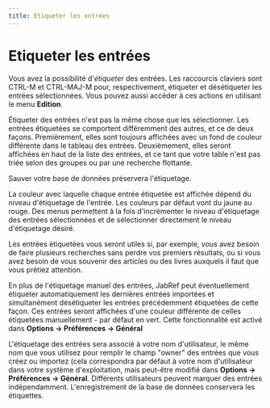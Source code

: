 ```yaml
---
title: Etiqueter les entrées
---
```


# Etiqueter les entrées

Vous avez la possibilité d'*étiqueter* des entrées. Les raccourcis claviers sont CTRL-M et CTRL-MAJ-M pour, respectivement, étiqueter et désétiqueter les entrées sélectionnées. Vous pouvez aussi accéder à ces actions en utilisant le menu **Edition**.

Étiqueter des entrées n'est pas la même chose que les sélectionner. Les entrées étiquetées se comportent différemment des autres, et ce de deux façons. Premièrement, elles sont toujours affichées avec un fond de couleur différente dans le tableau des entrées. Deuxièmement, elles seront affichées en haut de la liste des entrées, et ce tant que votre table n'est pas triée selon des groupes ou par une recherche flottante.

Sauver votre base de données préservera l'étiquetage.

La couleur avec laquelle chaque entrée étiquetée est affichée dépend du niveau d'étiquetage de l'entrée. Les couleurs par défaut vont du jaune au rouge. Des menus permettent à la fois d'incrémenter le niveau d'étiquetage des entrées sélectionnées et de sélectionner directement le niveau d'étiquetage désiré.

Les entrées étiquetées vous seront utiles si, par exemple, vous avez besoin de faire plusieurs recherches sans perdre vos premiers résultats, ou si vous avez besoin de vous souvenir des articles ou des livres auxquels il faut que vous prêtiez attention.

En plus de l'étiquetage manuel des entrées, JabRef peut éventuellement étiqueter automatiquement les dernières entrées importées et simultanément désétiqueter les entrées précédemment étiquetées de cette façon. Ces entrées seront affichées d'une couleur différente de celles étiquetées manuellement - par défaut en vert. Cette fonctionnalité est activé dans **Options → Préférences → Général**

L'étiquetage des entrées sera associé à votre nom d'utilisateur, le même nom que vous utilisez pour remplir le champ "owner" des entrées que vous créez ou importez (cela correspondra par défaut à votre nom d'utilisateur dans votre système d'exploitation, mais peut-être modifié dans **Options → Préférences → Général**. Différents utilisateurs peuvent marquer des entrées indépendamment. L'enregistrement de la base de données conservera les étiquettes.

